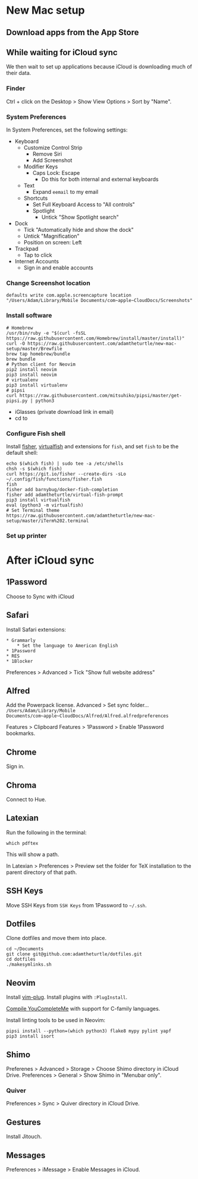 # New Mac setup

## Download apps from the App Store

## While waiting for iCloud sync

We then wait to set up applications because iCloud is downloading much of their data.

### Finder

Ctrl + click on the Desktop > Show View Options > Sort by "Name".

### System Preferences

In System Preferences, set the following settings:

* Keyboard
	* Customize Control Strip
		* Remove Siri
		* Add Screenshot
	* Modifier Keys
		* Caps Lock: Escape
			* Do this for both internal and external keyboards
	* Text
		* Expand `eemail` to my email
	* Shortcuts
		* Set Full Keyboard Access to "All controls"
		* Spotlight
			* Untick "Show Spotlight search"
* Dock
	* Tick "Automatically hide and show the dock"
	* Untick "Magnification"
	* Position on screen: Left
* Trackpad
	* Tap to click
* Internet Accounts
	* Sign in and enable accounts

### Change Screenshot location

```
defaults write com.apple.screencapture location "/Users/Adam/Library/Mobile Documents/com~apple~CloudDocs/Screenshots"
```

### Install software

```
# Homebrew
/usr/bin/ruby -e "$(curl -fsSL https://raw.githubusercontent.com/Homebrew/install/master/install)"
curl -O https://raw.githubusercontent.com/adamtheturtle/new-mac-setup/master/Brewfile
brew tap homebrew/bundle
brew bundle
# Python client for Neovim
pip2 install neovim
pip3 install neovim
# virtualenv
pip3 install virtualenv
# pipsi
curl https://raw.githubusercontent.com/mitsuhiko/pipsi/master/get-pipsi.py | python3
```

* iGlasses (private download link in email)
* cd to

### Configure Fish shell

Install [fisher](https://github.com/fisherman/fisher), [virtualfish](https://github.com/adambrenecki/virtualfish) and extensions for `fish`, and set `fish` to be the default shell:


```
echo $(which fish) | sudo tee -a /etc/shells
chsh -s $(which fish)
curl https://git.io/fisher --create-dirs -sLo ~/.config/fish/functions/fisher.fish
fish
fisher add barnybug/docker-fish-completion
fisher add adamtheturtle/virtual-fish-prompt
pip3 install virtualfish
eval (python3 -m virtualfish)
# Set Terminal theme
https://raw.githubusercontent.com/adamtheturtle/new-mac-setup/master/iTerm%202.terminal
```

### Set up printer

# After iCloud sync

## 1Password

Choose to Sync with iCloud

## Safari

Install Safari extensions:

	* Grammarly
		* Set the language to American English
	* 1Password
	* RES
	* 1Blocker

Preferences > Advanced > Tick "Show full website address"

## Alfred

Add the Powerpack license.
Advanced > Set sync folder... `/Users/Adam/Library/Mobile Documents/com~apple~CloudDocs/Alfred/Alfred.alfredpreferences`

Features > Clipboard
Features > 1Password > Enable 1Password bookmarks.

## Chrome

Sign in.

## Chroma

Connect to Hue.

## Latexian

Run the following in the terminal:

	which pdftex

This will show a path.

In Latexian > Preferences > Preview set the folder for TeX installation to the parent directory of that path.

## SSH Keys

Move SSH Keys from `SSH Keys` from 1Password to `~/.ssh`.

## Dotfiles

Clone dotfiles and move them into place.

	cd ~/Documents
	git clone git@github.com:adamtheturtle/dotfiles.git
	cd dotfiles
	./makesymlinks.sh
	
## Neovim

Install [vim-plug](https://github.com/junegunn/vim-plug#installation).
Install plugins with `:PlugInstall`.

[Compile YouCompleteMe](https://github.com/Valloric/YouCompleteMe#mac-os-x) with support for C-family languages.

Install linting tools to be used in Neovim:

	pipsi install --python=(which python3) flake8 mypy pylint yapf
	pip3 install isort

## Shimo

Preferenes > Advanced > Storage > Choose Shimo directory in iCloud Drive.
Preferences > General > Show Shimo in "Menubar only".

### Quiver

Preferences > Sync > Quiver directory in iCloud Drive.

## Gestures

Install Jitouch.

## Messages

Preferences > iMessage > Enable Messages in iCloud.
